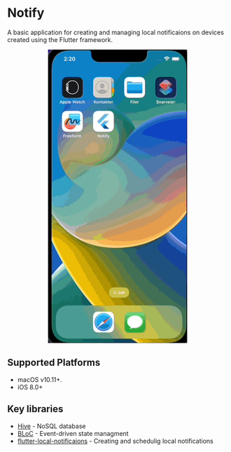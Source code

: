 # Notify

A basic application for creating and managing local notificaions on devices created using the Flutter framework.

<p align="center">
  <img src="Notify_demo.gif" alt="animated" />
</p>

## Supported Platforms

- macOS v10.11+.
- iOS 8.0+

## Key libraries

- [Hive](https://github.com/isar/hive) - NoSQL database
- [BLoC](https://github.com/felangel/bloc) - Event-driven state managment
- [flutter-local-notificaions](https://github.com/MaikuB/flutter_local_notifications) - Creating and schedulig local notifications
